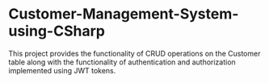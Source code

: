 # Customer-Management-System-using-CSharp
This project provides the functionality of CRUD operations on the Customer table along with the functionality of authentication and authorization implemented using JWT tokens.
